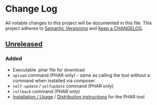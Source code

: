 # Change Log

All notable changes to this project will be documented in this file.
This project adheres to [Semantic Versioning](http://semver.org/) and [Keep a CHANGELOG](http://keepachangelog.com).

## [Unreleased]

### Added

- Executable .phar file for download
- `upload` command (PHAR only) - same as calling the tool without a command when installed via composer.
- `self-update` / `selfupdate` command (PHAR only)
- `rollback` command (PHAR only)
- [Installation / Usage](./README.md) / [Distribution instructions](./DEVELOPING.md) for the PHAR tool

[Unreleased]: https://github.com/codeclimate/php-test-reporter/compare/v0.3.2...HEAD
